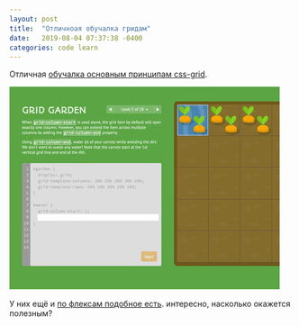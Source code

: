 ```yaml
---
layout: post
title:  "Отличноая обучалка гридам"
date:   2019-08-04 07:37:38 -0400
categories: code learn
---
```

Отличная [обучалка основным принципам css-grid](https://hourofcode.com/cssgrid).

![](https://github.com/deadem/deadem.github.io/raw/master/images/codepip_grid.jpg)

У них ещё и [по флексам подобное есть](https://hourofcode.com/flexfrog). интересно, насколько окажется полезным?
